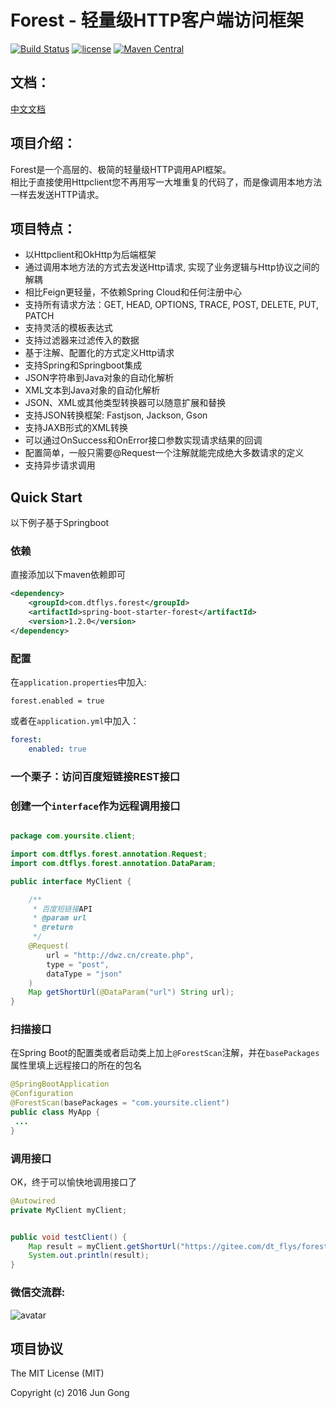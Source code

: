 # Forest - 轻量级HTTP客户端访问框架

[![Build Status](https://api.travis-ci.org/mySingleLive/forest.svg?branch=master)](https://travis-ci.org/mySingleLive/forest)
[![license](https://img.shields.io/badge/license-MIT%20License-blue.svg)](https://opensource.org/licenses/mit-license.php)
[![Maven Central](https://img.shields.io/badge/maven%20central-1.2.0-brightgreen.svg)](https://search.maven.org/artifact/com.dtflys.forest/forest-core/1.2.0/jar)

文档：
-------------------------------------
[中文文档](https://dt_flys.gitee.io/forest) 

项目介绍：
-------------------------------------

Forest是一个高层的、极简的轻量级HTTP调用API框架。<br>
相比于直接使用Httpclient您不再用写一大堆重复的代码了，而是像调用本地方法一样去发送HTTP请求。

项目特点：
-----
* 以Httpclient和OkHttp为后端框架
* 通过调用本地方法的方式去发送Http请求, 实现了业务逻辑与Http协议之间的解耦
* 相比Feign更轻量，不依赖Spring Cloud和任何注册中心
* 支持所有请求方法：GET, HEAD, OPTIONS, TRACE, POST, DELETE, PUT, PATCH
* 支持灵活的模板表达式
* 支持过滤器来过滤传入的数据
* 基于注解、配置化的方式定义Http请求
* 支持Spring和Springboot集成
* JSON字符串到Java对象的自动化解析
* XML文本到Java对象的自动化解析
* JSON、XML或其他类型转换器可以随意扩展和替换
* 支持JSON转换框架: Fastjson, Jackson, Gson
* 支持JAXB形式的XML转换
* 可以通过OnSuccess和OnError接口参数实现请求结果的回调
* 配置简单，一般只需要@Request一个注解就能完成绝大多数请求的定义
* 支持异步请求调用

Quick Start
-------------------------------------
以下例子基于Springboot

### 依赖

直接添加以下maven依赖即可

```xml
<dependency>
    <groupId>com.dtflys.forest</groupId>
    <artifactId>spring-boot-starter-forest</artifactId>
    <version>1.2.0</version>
</dependency>
```

### 配置

在`application.properties`中加入:

```properties
forest.enabled = true
```

或者在`application.yml`中加入：

```yaml
forest:
    enabled: true
```

### 一个栗子：访问百度短链接REST接口

### 创建一个`interface`作为远程调用接口


```java

package com.yoursite.client;

import com.dtflys.forest.annotation.Request;
import com.dtflys.forest.annotation.DataParam;

public interface MyClient {

    /**
     * 百度短链接API
     * @param url
     * @return
     */
    @Request(
        url = "http://dwz.cn/create.php",
        type = "post",
        dataType = "json"
    )
    Map getShortUrl(@DataParam("url") String url);
}

```

### 扫描接口

在Spring Boot的配置类或者启动类上加上`@ForestScan`注解，并在`basePackages`属性里填上远程接口的所在的包名

```java
@SpringBootApplication
@Configuration
@ForestScan(basePackages = "com.yoursite.client")
public class MyApp {
 ...
}
```

### 调用接口

OK，终于可以愉快地调用接口了

```java
@Autowired
private MyClient myClient;


public void testClient() {
    Map result = myClient.getShortUrl("https://gitee.com/dt_flys/forest");
    System.out.println(result);
}
```


### 微信交流群:<br>

![avatar](https://dt_flys.gitee.io/forest/media/wechat_qr.png)

项目协议
--------------------------
The MIT License (MIT)

Copyright (c) 2016 Jun Gong


